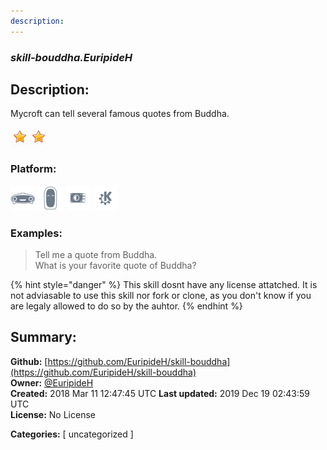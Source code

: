 ```yaml
---
description: 
---
```


### _skill-bouddha.EuripideH_  
## Description:  
Mycroft can tell several famous quotes from Buddha.  
  
![](../.gitbook/assets/star.png)![](../.gitbook/assets/star.png)  
  
### Platform:  
 ![Mark I](../.gitbook/assets/mark-1-icon.png)  ![Mark II](../.gitbook/assets/mark-2-icon.png)  ![Picroft](../.gitbook/assets/picroft-icon.png)  ![plasmoid](../.gitbook/assets/kde.png)   
### Examples:  
> Tell me a quote from Buddha.  
> What is your favorite quote of Buddha?  
  
{% hint style="danger" %}
This skill dosnt have any license attatched. It is not adviasable to use this skill nor fork or clone, as you don't know if you are legaly allowed to do so by the auhtor.
{% endhint %}
  
## Summary:  
**Github:** [https://github.com/EuripideH/skill-bouddha](https://github.com/EuripideH/skill-bouddha)  
**Owner:** [@EuripideH](https://github.com/EuripideH)  
**Created:** 2018 Mar 11 12:47:45 UTC  **Last updated:** 2019 Dec 19 02:43:59 UTC  
**License:** No License  
  
**Categories:** [ uncategorized ]   
